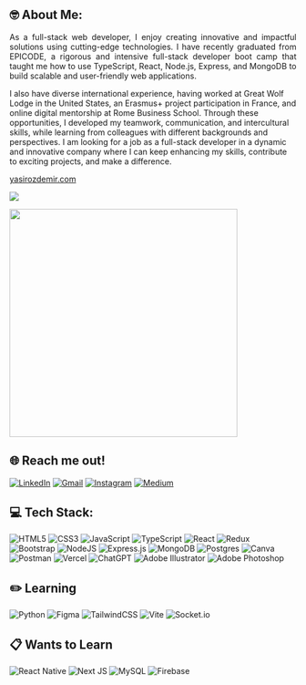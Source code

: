 ## 🤓 About Me:

<p align="justify">As a full-stack web developer, I enjoy creating innovative and impactful solutions using cutting-edge technologies. I have recently graduated from EPICODE, a rigorous and intensive full-stack developer boot camp that taught me how to use TypeScript, React, Node.js, Express, and MongoDB to build scalable and user-friendly web applications.

I also have diverse international experience, having worked at Great Wolf Lodge in the United States, an Erasmus+ project participation in France, and online digital mentorship at Rome Business School. Through these opportunities, I developed my teamwork, communication, and intercultural skills, while learning from colleagues with different backgrounds and perspectives. I am looking for a job as a full-stack developer in a dynamic and innovative company where I can keep enhancing my skills, contribute to exciting projects, and make a difference.</p>

<a href="https://www.yasirozdemir.com">yasirozdemir.com</a>

[![](https://visitcount.itsvg.in/api?id=yasirozdemir&icon=0&color=6)](https://visitcount.itsvg.in)

<a href="https://github.com/yasirozdemir">
    <img
        width="400px"
        src="https://github-profile-trophy.vercel.app/?username=yasirozdemir&theme=dracula&title=Commit,Stars,Followers&column=3&margin-w=15&margin-h=15" 
        />
</a>

## 🌐 Reach me out!

[![LinkedIn](https://img.shields.io/badge/linkedin-%230077B5.svg?style=for-the-badge&logo=linkedin&logoColor=white)](https://linkedin.com/in/muhammedyasirozdemir) [![Gmail](https://img.shields.io/badge/Gmail-D14836?style=for-the-badge&logo=gmail&logoColor=white)](mailto:muhammedyasirozdemircareer@gmail.com) [![Instagram](https://img.shields.io/badge/Instagram-%23E4405F.svg?style=for-the-badge&logo=Instagram&logoColor=white)](https://instagram.com/yasirunofficial_) [![Medium](https://img.shields.io/badge/Medium-12100E?style=for-the-badge&logo=medium&logoColor=white)](https://medium.com/@muhammedyasirozdemir)

## 💻 Tech Stack:

![HTML5](https://img.shields.io/badge/html5-%23E34F26.svg?style=for-the-badge&logo=html5&logoColor=white) ![CSS3](https://img.shields.io/badge/css3-%231572B6.svg?style=for-the-badge&logo=css3&logoColor=white) ![JavaScript](https://img.shields.io/badge/javascript-%23323330.svg?style=for-the-badge&logo=javascript&logoColor=%23F7DF1E) ![TypeScript](https://img.shields.io/badge/typescript-%23007ACC.svg?style=for-the-badge&logo=typescript&logoColor=white) ![React](https://img.shields.io/badge/react-%2320232a.svg?style=for-the-badge&logo=react&logoColor=%2361DAFB) ![Redux](https://img.shields.io/badge/redux-%23593d88.svg?style=for-the-badge&logo=redux&logoColor=white) ![Bootstrap](https://img.shields.io/badge/bootstrap-%23563D7C.svg?style=for-the-badge&logo=bootstrap&logoColor=white) ![NodeJS](https://img.shields.io/badge/node.js-6DA55F?style=for-the-badge&logo=node.js&logoColor=white) ![Express.js](https://img.shields.io/badge/express.js-%23404d59.svg?style=for-the-badge&logo=express&logoColor=%2361DAFB) ![MongoDB](https://img.shields.io/badge/MongoDB-%234ea94b.svg?style=for-the-badge&logo=mongodb&logoColor=white) ![Postgres](https://img.shields.io/badge/postgres-%23316192.svg?style=for-the-badge&logo=postgresql&logoColor=white) ![Canva](https://img.shields.io/badge/Canva-%2300C4CC.svg?style=for-the-badge&logo=Canva&logoColor=white) ![Postman](https://img.shields.io/badge/Postman-FF6C37?style=for-the-badge&logo=postman&logoColor=white) ![Vercel](https://img.shields.io/badge/vercel-%23000000.svg?style=for-the-badge&logo=vercel&logoColor=white) ![ChatGPT](https://img.shields.io/badge/chatGPT-74aa9c?style=for-the-badge&logo=openai&logoColor=white) ![Adobe Illustrator](https://img.shields.io/badge/adobe%20illustrator-%23FF9A00.svg?style=for-the-badge&logo=adobe%20illustrator&logoColor=white) ![Adobe Photoshop](https://img.shields.io/badge/adobe%20photoshop-%2331A8FF.svg?style=for-the-badge&logo=adobe%20photoshop&logoColor=white)

## ✏️ Learning

![Python](https://img.shields.io/badge/python-3670A0?style=for-the-badge&logo=python&logoColor=ffdd54) ![Figma](https://img.shields.io/badge/figma-%23F24E1E.svg?style=for-the-badge&logo=figma&logoColor=white) ![TailwindCSS](https://img.shields.io/badge/tailwindcss-%2338B2AC.svg?style=for-the-badge&logo=tailwind-css&logoColor=white) ![Vite](https://img.shields.io/badge/vite-%23646CFF.svg?style=for-the-badge&logo=vite&logoColor=white) ![Socket.io](https://img.shields.io/badge/Socket.io-black?style=for-the-badge&logo=socket.io&badgeColor=010101)

## 📋 Wants to Learn

![React Native](https://img.shields.io/badge/react_native-%2320232a.svg?style=for-the-badge&logo=react&logoColor=%2361DAFB) ![Next JS](https://img.shields.io/badge/Next-black?style=for-the-badge&logo=next.js&logoColor=white) ![MySQL](https://img.shields.io/badge/mysql-%2300f.svg?style=for-the-badge&logo=mysql&logoColor=white) ![Firebase](https://img.shields.io/badge/Firebase-039BE5?style=for-the-badge&logo=Firebase&logoColor=white)
